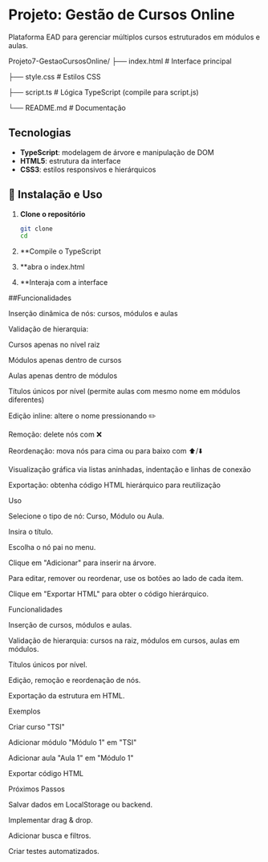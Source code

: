 # Projeto: Gestão de Cursos Online

Plataforma EAD para gerenciar múltiplos cursos estruturados em módulos e aulas.

Projeto7-GestaoCursosOnline/
├── index.html       # Interface principal

├── style.css        # Estilos CSS

├── script.ts        # Lógica TypeScript (compile para script.js)

└── README.md        # Documentação

## Tecnologias

- **TypeScript**: modelagem de árvore e manipulação de DOM  
- **HTML5**: estrutura da interface  
- **CSS3**: estilos responsivos e hierárquicos

## 🔧 Instalação e Uso

1. **Clone o repositório**

   ```bash
   git clone 
   cd
2. **Compile o TypeScript
3. **abra o index.html
4. **Interaja com a interface


##Funcionalidades

Inserção dinâmica de nós: cursos, módulos e aulas

Validação de hierarquia:

   Cursos apenas no nível raiz

   Módulos apenas dentro de cursos

   Aulas apenas dentro de módulos

Títulos únicos por nível (permite aulas com mesmo nome em módulos diferentes)

  Edição inline: altere o nome pressionando ✏️

   Remoção: delete nós com ❌

   Reordenação: mova nós para cima ou para baixo com ⬆️/⬇️

  Visualização gráfica via listas aninhadas, indentação e linhas de conexão

   Exportação: obtenha código HTML hierárquico para reutilização

Uso

Selecione o tipo de nó: Curso, Módulo ou Aula.

Insira o título.

Escolha o nó pai no menu.

Clique em "Adicionar" para inserir na árvore.

Para editar, remover ou reordenar, use os botões ao lado de cada item.

Clique em "Exportar HTML" para obter o código hierárquico.

Funcionalidades

Inserção de cursos, módulos e aulas.

Validação de hierarquia: cursos na raiz, módulos em cursos, aulas em módulos.

Títulos únicos por nível.

Edição, remoção e reordenação de nós.

Exportação da estrutura em HTML.

Exemplos

Criar curso "TSI"

Adicionar módulo "Módulo 1" em "TSI"

Adicionar aula "Aula 1" em "Módulo 1"

Exportar código HTML

Próximos Passos

Salvar dados em LocalStorage ou backend.

Implementar drag & drop.

Adicionar busca e filtros.

Criar testes automatizados.
